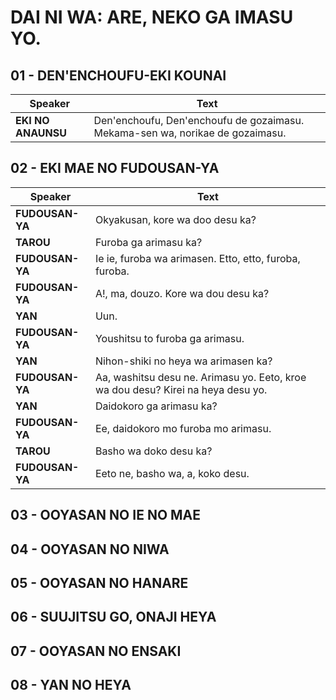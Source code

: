 # DAI NI WA: ARE, NEKO GA IMASU YO.

## 01 - DEN'ENCHOUFU-EKI KOUNAI

| Speaker            | Text                                                                          |
| ------------------ | ----------------------------------------------------------------------------- |
| **EKI NO ANAUNSU** | Den'enchoufu, Den'enchoufu de gozaimasu. Mekama-sen wa, norikae de gozaimasu. |

## 02 - EKI MAE NO FUDOUSAN-YA

| Speaker         | Text                                                                             |
| --------------- | -------------------------------------------------------------------------------- |
| **FUDOUSAN-YA** | Okyakusan, kore wa doo desu ka?                                                  |
| **TAROU**       | Furoba ga arimasu ka?                                                            |
| **FUDOUSAN-YA** | Ie ie, furoba wa arimasen. Etto, etto, furoba, furoba.                           |
| **FUDOUSAN-YA** | A!, ma, douzo. Kore wa dou desu ka?                                              |
| **YAN**         | Uun.                                                                             |
| **FUDOUSAN-YA** | Youshitsu to furoba ga arimasu.                                                  |
| **YAN**         | Nihon-shiki no heya wa arimasen ka?                                              |
| **FUDOUSAN-YA** | Aa, washitsu desu ne. Arimasu yo. Eeto, kroe wa dou desu? Kirei na heya desu yo. |
| **YAN**         | Daidokoro ga arimasu ka?                                                         |
| **FUDOUSAN-YA** | Ee, daidokoro mo furoba mo arimasu.                                              |
| **TAROU**       | Basho wa doko desu ka?                                                           |
| **FUDOUSAN-YA** | Eeto ne, basho wa, a, koko desu.                                                 |

## 03 - OOYASAN NO IE NO MAE

## 04 - OOYASAN NO NIWA

## 05 - OOYASAN NO HANARE

## 06 - SUUJITSU GO, ONAJI HEYA

## 07 - OOYASAN NO ENSAKI

## 08 - YAN NO HEYA

